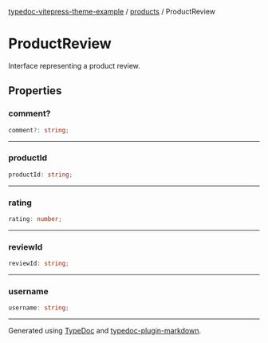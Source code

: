 [typedoc-vitepress-theme-example](../../index.md) / [products](../index.md) / ProductReview

# ProductReview

Interface representing a product review.

## Properties

### comment?

```ts
comment?: string;
```

***

### productId

```ts
productId: string;
```

***

### rating

```ts
rating: number;
```

***

### reviewId

```ts
reviewId: string;
```

***

### username

```ts
username: string;
```

***

Generated using [TypeDoc](https://typedoc.org) and [typedoc-plugin-markdown](https://typedoc-plugin-markdown.org).
